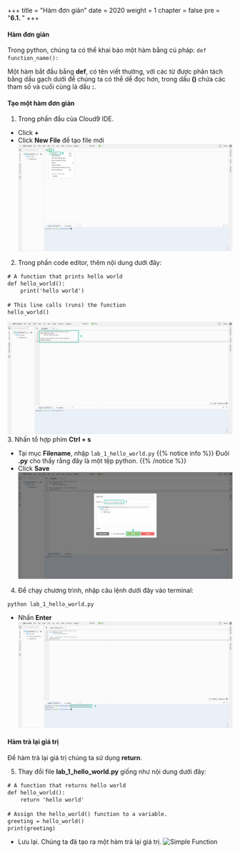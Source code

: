 +++
title = "Hàm đơn giản"
date = 2020
weight = 1
chapter = false
pre = "<b>6.1. </b>"
+++
#### Hàm đơn giản

Trong python, chúng ta có thể khai báo một hàm bằng cú pháp: ```def function_name():```

Một hàm bắt đầu bằng **def**, có tên viết thường, với các từ được phân tách bằng dấu gạch dưới để chúng ta có thể dễ đọc hơn, trong dấu **()** chứa các tham số và cuối cùng là dấu **:**.

#### Tạo một hàm đơn giản
1. Trong phần đầu của Cloud9 IDE.
* Click **+** 
* Click **New File** để tạo file mới
![Simple Function](/images/6-functions/6.1-simple-function/simple-function-001.png?featherlight=false&width=90pc)
2. Trong phần code editor, thêm nội dung dưới đây: 
```
# A function that prints hello world
def hello_world():
    print('hello world')

# This line calls (runs) the function
hello_world()
```
![Simple Function](/images/6-functions/6.1-simple-function/simple-function-002.png?featherlight=false&width=90pc)
3. Nhấn tổ hợp phím **Ctrl + s**
* Tại mục **Filename**, nhập ```lab_1_hello_world.py```
{{% notice info %}} 
Đuôi **.py** cho thấy rằng đây là một tệp python.
{{% /notice %}}
* Click **Save**
![Simple Function](/images/6-functions/6.1-simple-function/simple-function-003.png?featherlight=false&width=90pc)
4. Để chạy chương trình, nhập câu lệnh dưới đây vào terminal:
```
python lab_1_hello_world.py
```
* Nhấn **Enter**
![Simple Function](/images/6-functions/6.1-simple-function/simple-function-004.png?featherlight=false&width=90pc)

#### Hàm trả lại giá trị

Để hàm trả lại giá trị chúng ta sử dụng **return**.

5. Thay đổi file **lab_1_hello_world.py** giống như nội dung dưới đây:
```
# A function that returns hello world
def hello_world():
    return 'hello world'

# Assign the hello_world() function to a variable.
greeting = hello_world()
print(greeting)
```
* Lưu lại. Chúng ta đã tạo ra một hàm trả lại giá trị.
![Simple Function](/images/6-functions/6.1-simple-function/simple-function-007.png?featherlight=false&width=90pc)